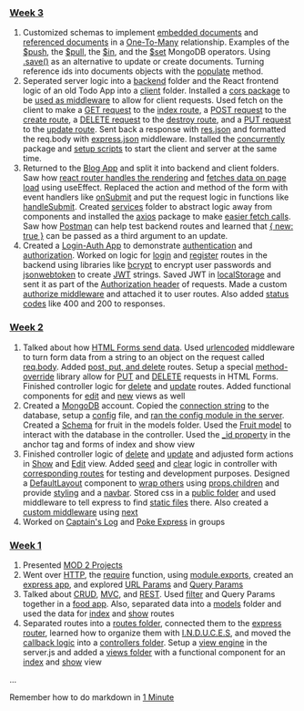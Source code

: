 ### [Week 3](https://github.com/JadeTwo/Example-Code/tree/main/Week%203)
1. Customized schemas to implement [embedded documents](https://github.com/JadeTwo/Example-Code/blob/main/Week%203/Day%201%20(Mon)/blog-posts-embedded/models/postModel.js#L21-L26) and [referenced documents](https://github.com/JadeTwo/Example-Code/blob/main/Week%203/Day%201%20(Mon)/blog-posts-referenced/models/postModel.js#L10-L15) in a [One-To-Many](https://blog.supportgroup.com/getting-started-with-relational-databases-one-to-one-and-many-to-many-relationships) relationship. Examples of the [\$push](https://github.com/JadeTwo/Example-Code/blob/main/Week%203/Day%201%20(Mon)/blog-posts-embedded/controllers/postController.js#L58-L61), the [\$pull](https://github.com/JadeTwo/Example-Code/blob/main/Week%203/Day%201%20(Mon)/blog-posts-embedded/controllers/postController.js#L69-L76), the [\$in](https://github.com/JadeTwo/Example-Code/blob/main/Week%203/Day%201%20(Mon)/blog-posts-referenced/controllers/postController.js#L25-L26), and the [\$set](https://github.com/JadeTwo/Example-Code/blob/main/Week%203/Day%201%20(Mon)/blog-posts-embedded/controllers/postController.js#L101-L105) MongoDB operators. Using [.save()](https://github.com/JadeTwo/Example-Code/blob/main/Week%203/Day%201%20(Mon)/blog-posts-embedded/controllers/postController.js#L108-L113) as an alternative to update or create documents. Turning reference ids into documents objects with the [populate](https://github.com/JadeTwo/Example-Code/blob/main/Week%203/Day%201%20(Mon)/blog-posts-referenced/controllers/postController.js#L54-L55) method.
1. Seperated server logic into a [backend](https://github.com/JadeTwo/Example-Code/tree/main/Week%203/Day%202%20(Tue)/fullstack-todos-basic/backend) folder and the React frontend logic of an old Todo App into a [client](https://github.com/JadeTwo/Example-Code/tree/main/Week%203/Day%202%20(Tue)/fullstack-todos-basic/client) folder. Installed a [cors package](https://www.npmjs.com/package/cors) to be [used as middleware](https://github.com/JadeTwo/Example-Code/blob/main/Week%203/Day%202%20(Tue)/fullstack-todos-basic/backend/server.js#L14-L15) to allow for client requests. Used fetch on the client to make a [GET request](https://github.com/JadeTwo/Example-Code/blob/main/Week%203/Day%202%20(Tue)/fullstack-todos-basic/client/src/App.js#L14-L20) to the [index route](https://github.com/JadeTwo/Example-Code/blob/main/Week%203/Day%202%20(Tue)/fullstack-todos-basic/backend/server.js#L20-L28), a [POST request](https://github.com/JadeTwo/Example-Code/blob/main/Week%203/Day%202%20(Tue)/fullstack-todos-basic/client/src/App.js#L37-L43) to the [create route](https://github.com/JadeTwo/Example-Code/blob/main/Week%203/Day%202%20(Tue)/fullstack-todos-basic/backend/server.js#L30-L39), a [DELETE request](https://github.com/JadeTwo/Example-Code/blob/main/Week%203/Day%202%20(Tue)/fullstack-todos-basic/client/src/App.js#L59-L61) to the [destroy route](https://github.com/JadeTwo/Example-Code/blob/main/Week%203/Day%202%20(Tue)/fullstack-todos-basic/backend/server.js#L41-L49), and a [PUT request](https://github.com/JadeTwo/Example-Code/blob/main/Week%203/Day%202%20(Tue)/fullstack-todos-basic/client/src/App.js#L74-L80) to the [update route](https://github.com/JadeTwo/Example-Code/blob/main/Week%203/Day%202%20(Tue)/fullstack-todos-basic/backend/server.js#L51-L59). Sent back a response with [res.json](https://github.com/JadeTwo/Example-Code/blob/main/Week%203/Day%202%20(Tue)/fullstack-todos-basic/backend/server.js#L24) and formatted the req.body with [express.json](https://github.com/JadeTwo/Example-Code/blob/main/Week%203/Day%202%20(Tue)/fullstack-todos-basic/backend/server.js#L17-L18) middleware. Installed the [concurrently](https://www.npmjs.com/package/concurrently) package and [setup scripts](https://github.com/JadeTwo/Example-Code/blob/main/Week%203/Day%202%20(Tue)/fullstack-todos-basic/package.json#L8-L11) to start the client and server at the same time.
1. Returned to the [Blog App](https://github.com/JadeTwo/Example-Code/tree/main/Week%203/Day%203%20(Wed)/fullstack-blog-example) and split it into backend and client folders. Saw how [react router handles the rendering](https://github.com/JadeTwo/Example-Code/blob/main/Week%203/Day%203%20(Wed)/fullstack-blog-example/client/src/App.js#L14-L21) and [fetches data on page load](https://github.com/JadeTwo/Example-Code/blob/main/Week%203/Day%203%20(Wed)/fullstack-blog-example/client/src/pages/posts/Index.js#L9-L19) using useEffect. Replaced the action and method of the form with event handlers like [onSubmit](https://github.com/JadeTwo/Example-Code/blob/main/Week%203/Day%203%20(Wed)/fullstack-blog-example/client/src/pages/posts/New.js#L24) and put the request logic in functions like [handleSubmit](https://github.com/JadeTwo/Example-Code/blob/main/Week%203/Day%203%20(Wed)/fullstack-blog-example/client/src/pages/posts/New.js#L11-L19). Created [services](https://github.com/JadeTwo/Example-Code/tree/main/Week%203/Day%203%20(Wed)/fullstack-blog-example/client/src/services) folder to abstract logic away from components and installed the [axios](https://www.npmjs.com/package/axios) package to make [easier fetch calls](https://github.com/JadeTwo/Example-Code/blob/main/Week%203/Day%203%20(Wed)/fullstack-blog-example/client/src/services/postService.js#L31-L32). Saw how [Postman](https://www.postman.com/) can help test backend routes and learned that [{ new: true }](https://github.com/JadeTwo/Example-Code/blob/main/Week%203/Day%203%20(Wed)/fullstack-blog-example/backend/controllers/postController.js#L30) can be passed as a third argument to an update.
1. Created a [Login-Auth App](https://github.com/JadeTwo/Example-Code/tree/main/Week%203/Day%204%20(Thur)/login-auth-starter) to demonstrate [authentication](https://auth0.com/intro-to-iam/what-is-authentication) and [authorization](https://auth0.com/intro-to-iam/what-is-authorization). Worked on logic for [login](https://github.com/JadeTwo/Example-Code/blob/main/Week%203/Day%204%20(Thur)/login-auth-starter/backend/controllers/authController.js#L37-L67) and [register](https://github.com/JadeTwo/Example-Code/blob/main/Week%203/Day%204%20(Thur)/login-auth-starter/backend/controllers/authController.js#L6-L35) routes in the backend using libraries like [bcrypt](https://www.npmjs.com/package/bcrypt) to encrypt user passwords and [jsonwebtoken](https://www.npmjs.com/package/jsonwebtoken) to create [JWT](https://jwt.io/) strings. Saved JWT in [localStorage](https://developer.mozilla.org/en-US/docs/Web/API/Window/localStorage) and sent it as part of the [Authorization header](https://github.com/JadeTwo/Example-Code/blob/main/Week%203/Day%204%20(Thur)/login-auth-starter/client/src/pages/Login.js#L30-L34) of requests. Made a custom [authorize middleware](https://github.com/JadeTwo/Example-Code/blob/main/Week%203/Day%204%20(Thur)/login-auth-starter/backend/middleware/authMiddleware.js) and attached it to user routes. Also added [status codes](https://www.webfx.com/web-development/glossary/http-status-codes/) like 400 and 200 to responses.

### [Week 2](https://github.com/JadeTwo/Example-Code/tree/main/Week%202)
1. Talked about how [HTML Forms send data](https://developer.mozilla.org/en-US/docs/Learn/Forms/Sending_and_retrieving_form_data). Used [urlencoded](https://github.com/JadeTwo/Example-Code/blob/main/Week%202/Day%201%20(Mon)/food-mvc-two/server.js#L28-L29) middleware to turn form data from a string to an object on the request called [req.body](https://github.com/JadeTwo/Example-Code/blob/main/Week%202/Day%201%20(Mon)/food-mvc-two/controllers/fruitController.js#L22-L28). Added [post, put, and delete](https://github.com/JadeTwo/Example-Code/blob/main/Week%202/Day%201%20(Mon)/food-mvc-two/routes/fruitRoutes.js#L18-L25) routes. Setup a special [method-override](https://github.com/JadeTwo/Example-Code/blob/main/Week%202/Day%201%20(Mon)/food-mvc-two/server.js#L19-L20) library allow for [PUT](https://github.com/JadeTwo/Example-Code/blob/main/Week%202/Day%201%20(Mon)/food-mvc-two/views/fruits/Edit.jsx#L7) and [DELETE](https://github.com/JadeTwo/Example-Code/blob/main/Week%202/Day%201%20(Mon)/food-mvc-two/views/fruits/Show.jsx#L16-L18) requests in HTML Forms. Finished controller logic for [delete](https://github.com/JadeTwo/Example-Code/blob/main/Week%202/Day%201%20(Mon)/food-mvc-two/views/fruits/Edit.jsx#L7) and [update](https://github.com/JadeTwo/Example-Code/blob/main/Week%202/Day%201%20(Mon)/food-mvc-two/controllers/fruitController.js#L47-L62) routes. Added functional components for [edit](https://github.com/JadeTwo/Example-Code/blob/main/Week%202/Day%201%20(Mon)/food-mvc-two/views/fruits/Edit.jsx) and [new](https://github.com/JadeTwo/Example-Code/blob/main/Week%202/Day%201%20(Mon)/food-mvc-two/views/fruits/New.jsx) views as well
1. Created a [MongoDB](https://www.mongodb.com/) account. Copied the [connection string](https://github.com/JadeTwo/Example-Code/blob/main/Week%202/Day%202%20(Tue)/food-mvc-mongo/.example.env#L10) to the database, setup a [config](https://github.com/JadeTwo/Example-Code/blob/main/Week%202/Day%202%20(Tue)/food-mvc-mongo/config/db.js) file, and [ran the config module in the server](https://github.com/JadeTwo/Example-Code/blob/main/Week%202/Day%202%20(Tue)/food-mvc-mongo/server.js#L12-L16). Created a [Schema](https://github.com/JadeTwo/Example-Code/blob/main/Week%202/Day%202%20(Tue)/food-mvc-mongo/models/fruitModel.js) for fruit in the models folder. Used the [Fruit model](https://github.com/JadeTwo/Example-Code/blob/main/Week%202/Day%202%20(Tue)/food-mvc-mongo/controllers/fruitController.js#L3-L11) to interact with the database in the controller. Used the [_id property](https://github.com/JadeTwo/Example-Code/blob/main/Week%202/Day%202%20(Tue)/food-mvc-mongo/views/fruits/Index.jsx#L12) in the anchor tag and forms of index and show view
1. Finished controller logic of [delete](https://github.com/JadeTwo/Example-Code/blob/main/Week%202/Day%203%20(Wed)/food-full-mongo/controllers/fruitController.js#L60-L70) and [update](https://github.com/JadeTwo/Example-Code/blob/main/Week%202/Day%203%20(Wed)/food-full-mongo/controllers/fruitController.js#L84-L103) and adjusted form actions in [Show](https://github.com/JadeTwo/Example-Code/blob/main/Week%202/Day%203%20(Wed)/food-full-mongo/views/fruits/Show.jsx#L17) and [Edit](https://github.com/JadeTwo/Example-Code/blob/main/Week%202/Day%203%20(Wed)/food-full-mongo/views/fruits/Edit.jsx#L9) view. Added [seed](https://github.com/JadeTwo/Example-Code/blob/main/Week%202/Day%203%20(Wed)/food-full-mongo/controllers/fruitController.js#L105-L116) and [clear](https://github.com/JadeTwo/Example-Code/blob/main/Week%202/Day%203%20(Wed)/food-full-mongo/controllers/fruitController.js#L118-L128) logic in controller with [corresponding routes](https://github.com/JadeTwo/Example-Code/blob/main/Week%202/Day%203%20(Wed)/food-full-mongo/routes/fruitRoutes.js#L18-L28) for testing and development purposes. Designed a [DefaultLayout](https://github.com/JadeTwo/Example-Code/blob/main/Week%202/Day%203%20(Wed)/food-full-mongo/views/layouts/DefaultLayout.jsx) component to [wrap others](https://github.com/JadeTwo/Example-Code/blob/main/Week%202/Day%203%20(Wed)/food-full-mongo/views/fruits/Index.jsx#L8-L32) using [props.children](https://github.com/JadeTwo/Example-Code/blob/main/Week%202/Day%203%20(Wed)/food-full-mongo/views/layouts/DefaultLayout.jsx) and provide [styling](https://github.com/JadeTwo/Example-Code/blob/main/Week%202/Day%203%20(Wed)/food-full-mongo/views/layouts/DefaultLayout.jsx#L9) and a [navbar](https://github.com/JadeTwo/Example-Code/blob/main/Week%202/Day%203%20(Wed)/food-full-mongo/views/layouts/DefaultLayout.jsx#L12-L19). Stored css in a [public folder](https://github.com/JadeTwo/Example-Code/tree/main/Week%202/Day%203%20(Wed)/food-full-mongo/public) and used middleware to tell express to find [static files](https://github.com/JadeTwo/Example-Code/blob/main/Week%202/Day%203%20(Wed)/food-full-mongo/server.js#L43-L44) there. Also created a [custom middleware](https://github.com/JadeTwo/Example-Code/blob/main/Week%202/Day%203%20(Wed)/food-full-mongo/server.js#L46-L51) using [next](https://github.com/JadeTwo/Example-Code/blob/main/Week%202/Day%203%20(Wed)/food-full-mongo/server.js#L50)
1. Worked on [Captain's Log](https://perscholas.instructure.com/courses/1249/assignments/282998) and [Poke Express](https://perscholas.instructure.com/courses/1249/assignments/282414) in groups

### [Week 1](https://github.com/JadeTwo/Example-Code/tree/main/Week%201)
1. Presented [MOD 2 Projects](https://docs.google.com/spreadsheets/d/10Ad-CyyfNtMFTs2hjjcrbY3zSbv7odg3z4etzNCPuRU/edit#gid=0) 
1. Went over [HTTP](https://developer.mozilla.org/en-US/docs/Web/HTTP), the [require](https://github.com/JadeTwo/Example-Code/blob/main/Week%201/Day%202%20(Tue)/node-practice/script.js#L27-L29) function, using [module.exports](https://github.com/JadeTwo/Example-Code/blob/main/Week%201/Day%202%20(Tue)/node-practice/days-of-the-week.js#L4-L11), created an [express app](https://github.com/JadeTwo/Example-Code/blob/main/Week%201/Day%202%20(Tue)/express-practice/server-template.js), and explored [URL Params](https://github.com/JadeTwo/Example-Code/blob/main/Week%201/Day%202%20(Tue)/express_plants/server.js#L26-L29) and [Query Params](https://github.com/JadeTwo/Example-Code/blob/main/Week%201/Day%202%20(Tue)/express_plants/server.js#L18-L24)
1. Talked about [CRUD](https://www.codecademy.com/article/what-is-crud), [MVC](https://www.codecademy.com/article/mvc), and [REST](https://medium.com/@atingenkay/restful-routes-what-are-they-8fe221521bb). Used [filter](https://github.com/JadeTwo/Example-Code/blob/main/Week%201/Day%203%20(Wed)/food-app/server.js#L19-L24) and Query Params together in a [food app](https://github.com/JadeTwo/Example-Code/tree/main/Week%201/Day%203%20(Wed)/food-app). Also, separated data into a [models](https://github.com/JadeTwo/Example-Code/tree/main/Week%201/Day%203%20(Wed)/food-app/models) folder and used the data for [index](https://github.com/JadeTwo/Example-Code/blob/main/Week%201/Day%203%20(Wed)/food-app/server.js#L34-L37) and [show](https://github.com/JadeTwo/Example-Code/blob/main/Week%201/Day%203%20(Wed)/food-app/server.js#L39-L42) routes
1. Separated routes into a [routes folder](https://github.com/JadeTwo/Example-Code/tree/main/Week%201/Day%204%20(Thur)/food-app-mvc/routes), connected them to the [express router](https://github.com/JadeTwo/Example-Code/blob/main/Week%201/Day%204%20(Thur)/food-app-mvc/routes/fruitRoutes.js#L3-L4), learned how to organize them with [I.N.D.U.C.E.S](https://github.com/JadeTwo/Example-Code/blob/main/Week%201/Day%204%20(Thur)/food-app-mvc/routes/fruitRoutes.js#L9-L10), and moved the [callback logic](https://github.com/JadeTwo/Example-Code/blob/main/Week%201/Day%204%20(Thur)/food-app-mvc/controllers/fruitController.js#L4-L11) into a [controllers folder](https://github.com/JadeTwo/Example-Code/tree/main/Week%201/Day%204%20(Thur)/food-app-mvc/controllers). Setup a [view engine](https://github.com/JadeTwo/Example-Code/blob/main/Week%201/Day%204%20(Thur)/food-app-mvc/server.js#L16-L23) in the server.js and added a [views folder](https://github.com/JadeTwo/Example-Code/tree/main/Week%201/Day%204%20(Thur)/food-app-mvc/views) with a functional component for an [index](https://github.com/JadeTwo/Example-Code/blob/main/Week%201/Day%204%20(Thur)/food-app-mvc/views/fruits/Index.jsx) and [show](https://github.com/JadeTwo/Example-Code/blob/main/Week%201/Day%204%20(Thur)/food-app-mvc/views/fruits/Show.jsx) view

...

Remember how to do markdown in [1 Minute](https://www.youtube.com/shorts/-aSSrmAXHDg) 